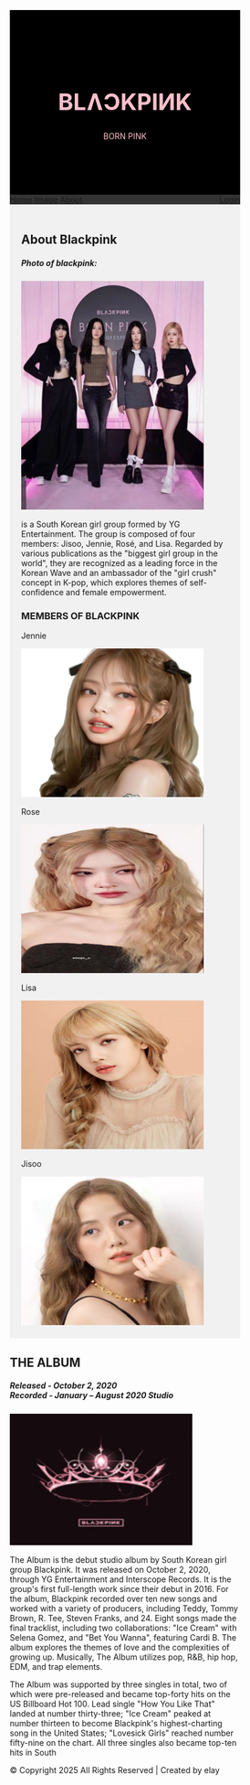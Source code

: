 <!DOCTYPE html>
<html lang="en">
<head>
<title>home</title>
<meta charset="UTF-8">
<meta name="viewport" content="width=device-width, initial-scale=1">
<style>
* {
  box-sizing: border-box;
}

body {
  font-family: Arial, Helvetica, sans-serif;
  margin: 0;
}
.header {
  padding: 80px;
  text-align: center;
  background: Black;
  color: pink;
}
.header h1 {
  font-size: 40px;
}
.navbar {
  overflow: hidden;
  background-color: #333;
}

.navbar a {
  float: left;
  display: block;
  color: Pink;
  text-align: center;
  padding: 14px 20px;
  text-decoration: none;
}
.navbar a.right {
  float: right;
}
.navbar a:hover {
  background-color: Pink;
  color: black;
}
.row {  
  display: -ms-flexbox;
  display: flex;
  -ms-flex-wrap: wrap;
  flex-wrap: wrap;
}
.side {
  -ms-flex: 30%;
  flex: 30%;
  background-color: #f1f1f1;
  padding: 20px;
}

.main {   
  -ms-flex: 70%; 
  flex: 70%;
  background-color: white;
  padding: 20px;
}

.fakeimg {
  background-color: lavender;
  width: 100%;
  padding: 20px;
}

.footer {
  padding: 20px;
  text-align: center;
  background: #ddd;
}
@media screen and (max-width: 2000px) {
  .row {   
    flex-direction: column;
  }
}
  
@media screen and (max-width: 250px) {
  .navbar a {
    float: none;
    width: 100%;
  }
}
</style>
</head>
<body>

<div class="header">
  <h1>
    BLɅϽKPIИK
  </h1>
  <p>BORN PINK</p>
</div>

<div class="navbar">
  <a href="exam. html.html">Home</a>
  <a href="blckpnk.html">Image</a>
  <a href="aboutblckpnk.html">About</a>
  <a href="login.html" class="right">Login</a>
</div>

<div class="row">
  <div class="side">
    <h2>About Blackpink</h2>
    <h5>Photo of blackpink:</h5>
    <div class="image"><img style=" Border: 100px; Width: 320px; Height: 400px;" src="Messenger_creation_4A761F5A-5BED-48BF-B4E7-2AB36C882558.jpeg"></div>
    <p>is a South Korean girl group formed by YG Entertainment. The group is composed of four members: Jisoo, Jennie, Rosé, and Lisa. Regarded by various publications as the "biggest girl group in the world", they are recognized as a leading force in the Korean Wave and an ambassador of the "girl crush" concept in K-pop, which explores themes of self-confidence and female empowerment.</p>
    <h3>MEMBERS OF BLACKPINK</h3>
    <p>Jennie</p>
     <div class="image"><img style=" Border: 100px; Width: 320px; Height: 260px;" src="Messenger_creation_13A80317-A270-4ED6-A78A-0B868DA460E9.jpeg"></div>
    <p>Rose</p>
     <div class="image"><img style=" Border: 100px; Width: 320px; Height: 260px;" src="Messenger_creation_D64F8A58-AB56-4A73-891B-08C273268E9D.jpeg"></div>
    <p>Lisa</p>
      <div class="image"><img style=" Border: 100px; Width: 320px; Height: 260px;" src="Messenger_creation_749362EC-95A9-4886-8475-57BB0CE95A94.jpeg"></div>
    <p>Jisoo</p>
      <div class="image"><img style=" Border: 100px; Width: 320px; Height: 260px;" src="Messenger_creation_A60F77C7-2E26-4ECF-B6BC-471A18C7113D.jpeg"></div>
   
  </div>
  <div class="main">
    <h2>THE ALBUM</h2>
    <h5>Released -     
October 2, 2020<br>
Recorded -     
January – August 2020
Studio</h5>
      <div class="image"><img style=" Border: 200px; Width: 320px; Height: 230px;" src="Messenger_creation_845E9C40-1600-414D-9D0B-A80FB7D78762.png"></div>
    <p>The Album is the debut studio album by South Korean girl group Blackpink. It was released on October 2, 2020, through YG Entertainment and Interscope Records. It is the group's first full-length work since their debut in 2016. For the album, Blackpink recorded over ten new songs and worked with a variety of producers, including Teddy, Tommy Brown, R. Tee, Steven Franks, and 24. Eight songs made the final tracklist, including two collaborations: "Ice Cream" with Selena Gomez, and "Bet You Wanna", featuring Cardi B. The album explores the themes of love and the complexities of growing up. Musically, The Album utilizes pop, R&B, hip hop, EDM, and trap elements.</p>
    <p>The Album was supported by three singles in total, two of which were pre-released and became top-forty hits on the US Billboard Hot 100. Lead single "How You Like That" landed at number thirty-three; "Ice Cream" peaked at number thirteen to become Blackpink's highest-charting song in the United States; "Lovesick Girls" reached number fifty-nine on the chart. All three singles also became top-ten hits in South 
  <div class="footer">
    &copy; Copyright 2025 All Rights Reserved | Created by elay
  </div>
